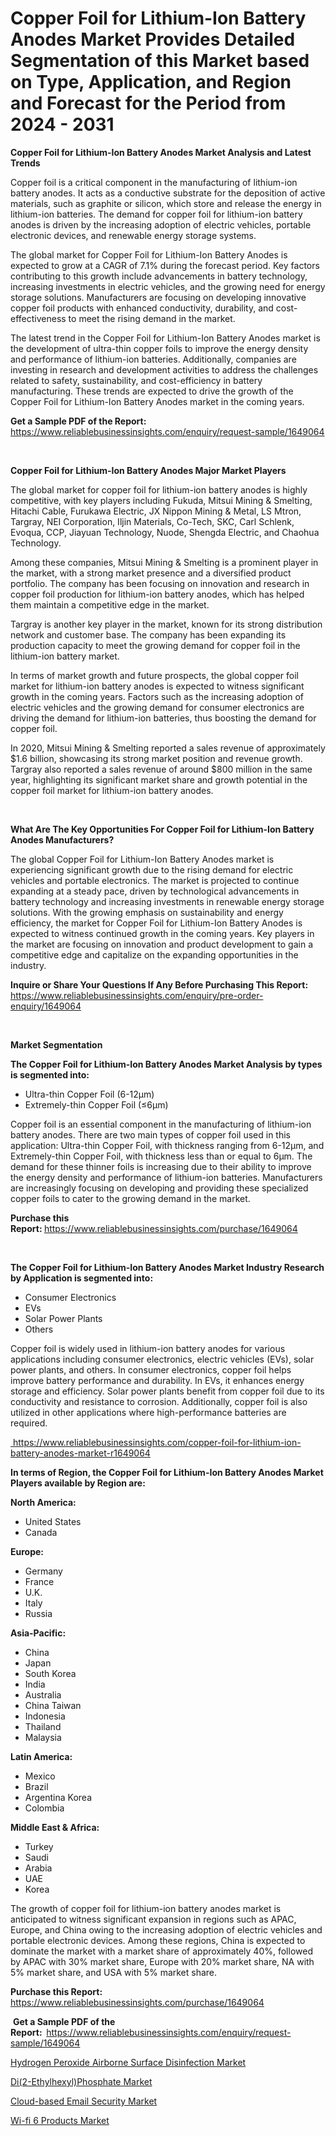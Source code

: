 <p><h1>Copper Foil for Lithium-Ion Battery Anodes Market Provides Detailed Segmentation of this Market based on Type, Application, and Region and Forecast for the Period from 2024 - 2031</h1></p><p><strong>Copper Foil for Lithium-Ion Battery Anodes Market Analysis and Latest Trends</strong></p>
<p><p>Copper foil is a critical component in the manufacturing of lithium-ion battery anodes. It acts as a conductive substrate for the deposition of active materials, such as graphite or silicon, which store and release the energy in lithium-ion batteries. The demand for copper foil for lithium-ion battery anodes is driven by the increasing adoption of electric vehicles, portable electronic devices, and renewable energy storage systems.</p><p>The global market for Copper Foil for Lithium-Ion Battery Anodes is expected to grow at a CAGR of 7.1% during the forecast period. Key factors contributing to this growth include advancements in battery technology, increasing investments in electric vehicles, and the growing need for energy storage solutions. Manufacturers are focusing on developing innovative copper foil products with enhanced conductivity, durability, and cost-effectiveness to meet the rising demand in the market.</p><p>The latest trend in the Copper Foil for Lithium-Ion Battery Anodes market is the development of ultra-thin copper foils to improve the energy density and performance of lithium-ion batteries. Additionally, companies are investing in research and development activities to address the challenges related to safety, sustainability, and cost-efficiency in battery manufacturing. These trends are expected to drive the growth of the Copper Foil for Lithium-Ion Battery Anodes market in the coming years.</p></p>
<p><strong>Get a Sample PDF of the Report:&nbsp;</strong> <a href="https://www.reliablebusinessinsights.com/enquiry/request-sample/1649064">https://www.reliablebusinessinsights.com/enquiry/request-sample/1649064</a></p>
<p>&nbsp;</p>
<p><strong>Copper Foil for Lithium-Ion Battery Anodes Major Market Players</strong></p>
<p><p>The global market for copper foil for lithium-ion battery anodes is highly competitive, with key players including Fukuda, Mitsui Mining & Smelting, Hitachi Cable, Furukawa Electric, JX Nippon Mining & Metal, LS Mtron, Targray, NEI Corporation, Iljin Materials, Co-Tech, SKC, Carl Schlenk, Evoqua, CCP, Jiayuan Technology, Nuode, Shengda Electric, and Chaohua Technology.</p><p>Among these companies, Mitsui Mining & Smelting is a prominent player in the market, with a strong market presence and a diversified product portfolio. The company has been focusing on innovation and research in copper foil production for lithium-ion battery anodes, which has helped them maintain a competitive edge in the market.</p><p>Targray is another key player in the market, known for its strong distribution network and customer base. The company has been expanding its production capacity to meet the growing demand for copper foil in the lithium-ion battery market.</p><p>In terms of market growth and future prospects, the global copper foil market for lithium-ion battery anodes is expected to witness significant growth in the coming years. Factors such as the increasing adoption of electric vehicles and the growing demand for consumer electronics are driving the demand for lithium-ion batteries, thus boosting the demand for copper foil.</p><p>In 2020, Mitsui Mining & Smelting reported a sales revenue of approximately $1.6 billion, showcasing its strong market position and revenue growth. Targray also reported a sales revenue of around $800 million in the same year, highlighting its significant market share and growth potential in the copper foil market for lithium-ion battery anodes.</p></p>
<p>&nbsp;</p>
<p><strong>What Are The Key Opportunities For Copper Foil for Lithium-Ion Battery Anodes Manufacturers?</strong></p>
<p><p>The global Copper Foil for Lithium-Ion Battery Anodes market is experiencing significant growth due to the rising demand for electric vehicles and portable electronics. The market is projected to continue expanding at a steady pace, driven by technological advancements in battery technology and increasing investments in renewable energy storage solutions. With the growing emphasis on sustainability and energy efficiency, the market for Copper Foil for Lithium-Ion Battery Anodes is expected to witness continued growth in the coming years. Key players in the market are focusing on innovation and product development to gain a competitive edge and capitalize on the expanding opportunities in the industry.</p></p>
<p><strong>Inquire or Share Your Questions If Any Before Purchasing This Report:</strong> <a href="https://www.reliablebusinessinsights.com/enquiry/pre-order-enquiry/1649064">https://www.reliablebusinessinsights.com/enquiry/pre-order-enquiry/1649064</a></p>
<p>&nbsp;</p>
<p><strong>Market Segmentation</strong></p>
<p><strong>The Copper Foil for Lithium-Ion Battery Anodes Market Analysis by types is segmented into:</strong></p>
<p><ul><li>Ultra-thin Copper Foil (6-12μm)</li><li>Extremely-thin Copper Foil (≤6μm)</li></ul></p>
<p><p>Copper foil is an essential component in the manufacturing of lithium-ion battery anodes. There are two main types of copper foil used in this application: Ultra-thin Copper Foil, with thickness ranging from 6-12μm, and Extremely-thin Copper Foil, with thickness less than or equal to 6μm. The demand for these thinner foils is increasing due to their ability to improve the energy density and performance of lithium-ion batteries. Manufacturers are increasingly focusing on developing and providing these specialized copper foils to cater to the growing demand in the market.</p></p>
<p><strong>Purchase this Report:&nbsp;</strong><a href="https://www.reliablebusinessinsights.com/purchase/1649064">https://www.reliablebusinessinsights.com/purchase/1649064</a></p>
<p>&nbsp;</p>
<p><strong>The Copper Foil for Lithium-Ion Battery Anodes Market Industry Research by Application is segmented into:</strong></p>
<p><ul><li>Consumer Electronics</li><li>EVs</li><li>Solar Power Plants</li><li>Others</li></ul></p>
<p><p>Copper foil is widely used in lithium-ion battery anodes for various applications including consumer electronics, electric vehicles (EVs), solar power plants, and others. In consumer electronics, copper foil helps improve battery performance and durability. In EVs, it enhances energy storage and efficiency. Solar power plants benefit from copper foil due to its conductivity and resistance to corrosion. Additionally, copper foil is also utilized in other applications where high-performance batteries are required.</p></p>
<p><a href="https://www.reliablebusinessinsights.com/copper-foil-for-lithium-ion-battery-anodes-market-r1649064">&nbsp;https://www.reliablebusinessinsights.com/copper-foil-for-lithium-ion-battery-anodes-market-r1649064</a></p>
<p><strong>In terms of Region, the Copper Foil for Lithium-Ion Battery Anodes Market Players available by Region are:</strong></p>
<p>
    <p> <strong> North America: </strong>
        <ul>
            <li>United States</li>
            <li>Canada</li>
        </ul>
        </p> 
    <p> <strong> Europe: </strong>
        <ul>
            <li>Germany</li>
            <li>France</li>
            <li>U.K.</li>
            <li>Italy</li>
            <li>Russia</li>
        </ul>
        </p> 
    <p> <strong> Asia-Pacific: </strong>
        <ul>
            <li>China</li>
            <li>Japan</li>
            <li>South Korea</li>
            <li>India</li>
            <li>Australia</li>
            <li>China Taiwan</li>
            <li>Indonesia</li>
            <li>Thailand</li>
            <li>Malaysia</li>
        </ul>
        </p> 
    <p> <strong> Latin America: </strong>
        <ul>
            <li>Mexico</li>
            <li>Brazil</li>
            <li>Argentina Korea</li>
            <li>Colombia</li>
        </ul>
        </p> 
    <p> <strong> Middle East & Africa: </strong>
        <ul>
            <li>Turkey</li>
            <li>Saudi</li>
            <li>Arabia</li>
            <li>UAE</li>
            <li>Korea</li>
        </ul>
    </p>
    </p>
<p><p>The growth of copper foil for lithium-ion battery anodes market is anticipated to witness significant expansion in regions such as APAC, Europe, and China owing to the increasing adoption of electric vehicles and portable electronic devices. Among these regions, China is expected to dominate the market with a market share of approximately 40%, followed by APAC with 30% market share, Europe with 20% market share, NA with 5% market share, and USA with 5% market share.</p></p>
<p><strong>Purchase this Report: </strong><a href="https://www.reliablebusinessinsights.com/purchase/1649064">https://www.reliablebusinessinsights.com/purchase/1649064</a></p>
<p>&nbsp;<strong>Get a Sample PDF of the Report:&nbsp;&nbsp;</strong><a href="https://www.reliablebusinessinsights.com/enquiry/request-sample/1649064">https://www.reliablebusinessinsights.com/enquiry/request-sample/1649064</a></p>
<p><strong></strong></p>
<p><p><a href="https://github.com/KavonHansen645/Market-Research-Report-List-1/blob/main/hydrogen-peroxide-airborne-surface-disinfection-market.md">Hydrogen Peroxide Airborne Surface Disinfection Market</a></p><p><a href="https://github.com/niyotibauri9/Market-Research-Report-List-1/blob/main/di2-ethylhexylphosphate-market.md">Di(2-Ethylhexyl)Phosphate Market</a></p><p><a href="https://medium.com/@liam.mcgrath5645/global-cloud-based-email-security-market-trends-insights-into-growth-opportunities-and-challenges-fb28b09e1380">Cloud-based Email Security Market</a></p><p><a href="https://medium.com/@samantha.welch56767/market-forecast-global-wi-fi-6-products-trends-and-impact-analysis-2024-2031-by-application-3801a4be92a2">Wi-fi 6 Products Market</a></p></p>